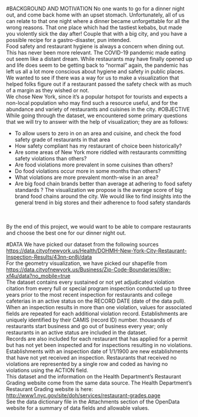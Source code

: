 #BACKGROUND AND MOTIVATION
No one wants to go for a dinner night out, and come back home with an upset stomach. Unfortunately, all of us can relate to that one night where a dinner became unforgettable for all the wrong reasons. That one place which had the tastiest kebabs, but made you violently sick the day after! Couple that with a big city, and you have a possible recipe for a gastro-disaster, pun intended.
</br>Food safety and restaurant hygiene is always a concern when dining out. This has never been more relevant. The COVID-19 pandemic made eating out seem like a distant dream. While restaurants may have finally opened up and life does seem to be getting back to “normal” again, the pandemic has left us all a lot more conscious about hygiene and safety in public places. We wanted to see if there was a way for us to make a visualization that helped folks figure out if a restaurant passed the safety check with as much of a margin as they wished or not. 
</br>We chose New York, since it’s a popular hotspot for tourists and expects a non-local population who may find such a resource useful, and for the abundance and variety of restaurants and cuisines in the city.
#OBJECTIVE
While going through the dataset, we encountered some primary questions that we will try to answer with the help of visualization; they are as follows:
- To allow users to zero in on an area and cuisine, and check the food safety grade of restaurants in that area
- How safety compliant has my restaurant of choice been historically?
- Are some areas of New York more riddled with restaurants committing safety violations than others?
- Are food violations more prevalent in some cuisines than others?
- Do food violations occur more in some months than others?
- What violations are more prevalent month-wise in an area?
- Are big food chain brands better than average at adhering to food safety standards ? The visualization we propose is the average score of big brand food chains around the city. We would like to find insights into the general trend in big stores and their adherence to food safety standards

</br></br>By the end of this project, we would want to be able to compare restaurants and choose the best one for our dinner night out.

#DATA
We have picked our dataset from the following sources
</br>https://data.cityofnewyork.us/Health/DOHMH-New-York-City-Restaurant-Inspection-Results/43nn-pn8j/data 
</br>For the geometry visualization, we have picked our shapefile from
</br>https://data.cityofnewyork.us/Business/Zip-Code-Boundaries/i8iw-xf4u/data?no_mobile=true 
</br>The dataset contains every sustained or not yet adjudicated violation citation from every full or special program inspection conducted up to three years prior to the most recent inspection for restaurants and college cafeterias in an active status on the RECORD DATE (date of the data pull). When an inspection results in more than one violation, values for associated fields are repeated for each additional violation record. Establishments are uniquely identified by their CAMIS (record ID) number. thousands of restaurants start business and go out of business every year; only restaurants in an active status are included in the dataset. 
</br>Records are also included for each restaurant that has applied for a permit but has not yet been inspected and for inspections resulting in no violations. Establishments with an inspection date of 1/1/1900 are new establishments that have not yet received an inspection. Restaurants that received no violations are represented by a single row and coded as having no violations using the ACTION field.
</br>This dataset and the information on the Health Department’s Restaurant Grading website come from the same data source. The Health Department’s Restaurant Grading website is here:
</br>http://www1.nyc.gov/site/doh/services/restaurant-grades.page
</br>See the data dictionary file in the Attachments section of the OpenData website for a summary of data fields and allowable values.
